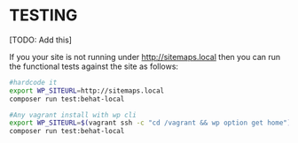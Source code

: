 # TESTING

[TODO: Add this]

If you your site is not running under http://sitemaps.local then you can run the functional tests against the 
site as follows:

```bash
#hardcode it
export WP_SITEURL=http://sitemaps.local 
composer run test:behat-local

#Any vagrant install with wp cli
export WP_SITEURL=$(vagrant ssh -c "cd /vagrant && wp option get home") 
composer run test:behat-local
```
